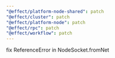 ```yaml
---
"@effect/platform-node-shared": patch
"@effect/cluster": patch
"@effect/platform-node": patch
"@effect/rpc": patch
"@effect/workflow": patch
---
```


fix ReferenceError in NodeSocket.fromNet
